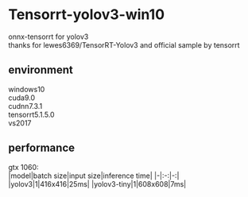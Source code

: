 # Tensorrt-yolov3-win10
onnx-tensorrt for yolov3  
thanks for lewes6369/TensorRT-Yolov3 and official sample by tensorrt  
## environment  
windows10  
cuda9.0  
cudnn7.3.1  
tensorrt5.1.5.0  
vs2017  
## performance  
gtx 1060:  
|model|batch size|input size|inference time| 
|-|:-:|-:|
|yolov3|1|416x416|25ms|
|yolov3-tiny|1|608x608|7ms|

